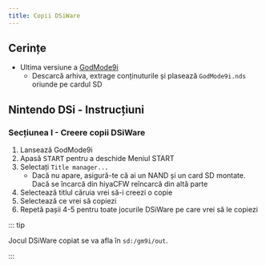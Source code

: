 ```yaml
---
title: Copii DSiWare
---
```


## Cerințe
- Ultima versiune a [GodMode9i](https://github.com/RocketRobz/godmode9i/releases)
    - Descarcă arhiva, extrage conținuturile și plasează `GodMode9i.nds` oriunde pe cardul SD

## Nintendo DSi - Instrucțiuni

### Secțiunea I - Creere copii DSiWare
1. Lansează GodMode9i
1. Apasă <kbd>START</kbd> pentru a deschide Meniul START
1. Selectați `Title manager...`
    - Dacă nu apare, asigură-te că ai un NAND și un card SD montate. Dacă se încarcă din hiyaCFW reîncarcă din altă parte
1. Selectează titlul căruia vrei să-i creezi o copie
1. Selectează ce vrei să copiezi
1. Repetă pașii 4-5 pentru toate jocurile DSiWare pe care vrei să le copiezi

::: tip

Jocul DSiWare copiat se va afla în `sd:/gm9i/out`.

:::

